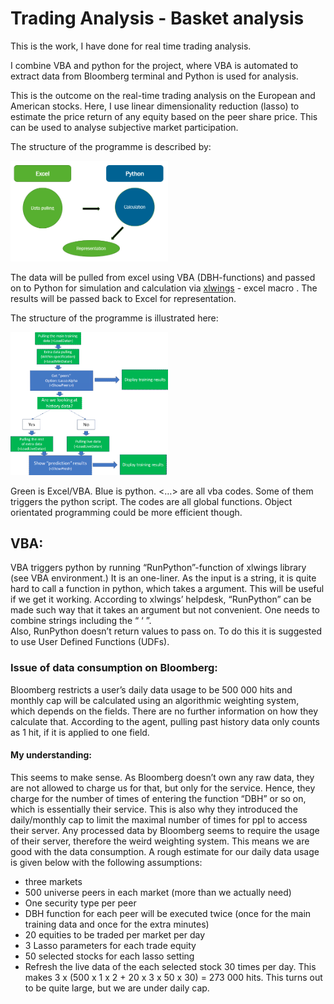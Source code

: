 # Trading Analysis - Basket analysis
This is the work, I have done for real time trading analysis.

I combine VBA and python for the project, where VBA is automated to extract data from Bloomberg terminal and Python is used for analysis.

This is the outcome on the real-time trading analysis on the European and American stocks. Here, I use linear dimensionality reduction (lasso) to estimate the price return of any equity based on the peer share price. This can be used to analyse subjective market participation.

The structure of the programme is described by:  

<img src="https://github.com/xiaxicheng1989/TradingAnalysis/blob/master/plots/schematic.png" width="50%">

The data will be pulled from excel using VBA (DBH-functions) and passed on to Python for simulation and calculation via [xlwings](https://www.xlwings.org/) - excel macro . The results will be passed back to Excel for representation.

The structure of the programme is illustrated here:

<img src="https://github.com/xiaxicheng1989/TradingAnalysis/blob/master/plots/programmeSchematic.png" width="50%">

Green is Excel/VBA. Blue is python. <…> are all vba codes. Some of them triggers the python script. The codes are all global functions. Object orientated programming could be more efficient though.

## VBA:
VBA triggers python by running “RunPython”-function of xlwings library (see VBA environment.) It is an one-liner. As the input is a string, it is quite hard to call a function in python, which takes a argument. This will be useful if we get it working. According to xlwings’ helpdesk, “RunPython” can be made such way that it takes an argument but not convenient. One needs to combine strings including the “ ‘ ”.  
Also, RunPython doesn’t return values to pass on. To do this it is suggested to use User Defined Functions (UDFs).

### Issue of data consumption on Bloomberg:
Bloomberg restricts a user’s daily data usage to be 500 000 hits and monthly cap will be calculated using an algorithmic weighting system, which depends on the fields. There are no further information on how they calculate that. According to the agent, pulling past history data only counts as 1 hit, if it is applied to one field.

#### My understanding: 
This seems to make sense. As Bloomberg doesn’t own any raw data, they are not allowed to charge us for that, but only for the service. Hence, they charge for the number of times of entering the function “DBH” or so on, which is essentially their service. This is also why they introduced the daily/monthly cap to limit the maximal number of times for ppl to access their server. Any processed data by Bloomberg seems to require the usage of their server, therefore the weird weighting system. This means we are good with the data consumption. A rough estimate for our daily data usage is given below with the following assumptions:
- three markets
- 500 universe peers in each market (more than we actually need)
- One security type per peer
- DBH function for each peer will be executed twice (once for the main training data and once for the extra minutes) 
- 20 equities to be traded per market per day 
- 3 Lasso parameters for each trade equity
- 50 selected stocks for each lasso setting
- Refresh the live data of the each selected stock 30 times per day.
This makes 3 x (500 x 1 x 2 + 20 x 3 x 50 x 30) = 273 000 hits.
This turns out to be quite large, but we are under daily cap.
